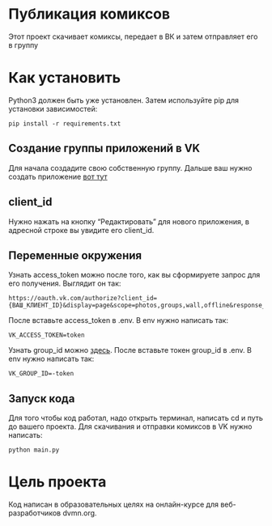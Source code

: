 # Публикация комиксов

Этот проект скачивает комиксы, передает в ВК и затем отправляет его в группу

# Как установить
Python3 должен быть уже установлен. Затем используйте pip для установки зависимостей:
```
pip install -r requirements.txt
```
## Создание группы приложений в VK
Для начала создадите свою собственную группу. Дальше ваш нужно создать приложение [вот тут](https://dev.vk.com/)

## client_id
Нужно нажать на кнопку “Редактировать” для нового приложения, в адресной строке вы увидите его client_id. 

## Переменные окружения
Узнать access_token можно после того, как вы сформируете запрос для его получения. Выглядит он так:
```
https://oauth.vk.com/authorize?client_id={ВАШ_КЛИЕНТ_ID}&display=page&scope=photos,groups,wall,offline&response_type=token&v=5.131&state=123456
```

После вставьте access_token в .env. В env нужно написать так:
```
VK_ACCESS_TOKEN=token
```

Узнать group_id можно [здесь](https://regvk.com/id/). После вставьте токен group_id в .env. В env нужно написать так:
```
VK_GROUP_ID=-token
```
## Запуск кода
Для того чтобы код работал, надо открыть терминал, написать cd и путь до вашего проекта. Для скачивания и отправки комиксов в VK нужно написать:
```
python main.py
```
# Цель проекта
Код написан в образовательных целях на онлайн-курсе для веб-разработчиков dvmn.org.